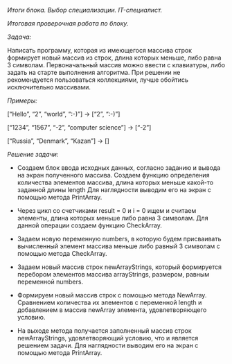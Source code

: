 *Итоги блока. Выбор специализации. IT-специалист.*

*Итоговая проверочная работа по блоку.*

*Задача:*

Написать программу, которая из имеющегося массива строк формирует новый массив из строк, длина которых меньше, либо равна 3 символам. Первоначальный массив можно ввести с клавиатуры, либо задать на старте выполнения алгоритма. При решении не рекомендуется пользоваться коллекциями, лучше обойтись исключительно массивами.

*Примеры:*

[“Hello”, “2”, “world”, “:-)”] → [“2”, “:-)”]

[“1234”, “1567”, “-2”, “computer science”] → [“-2”]

[“Russia”, “Denmark”, “Kazan”] → []

*Решение задачи:*

* Создаем блок ввода исходных данных, согласно заданию и вывода на экран полученного массива. Создаем функцию определения количества элементов массива, длина которых меньше какой-то заданной длины length Для наглядности выводим его на экран с помощью метода PrintArray.

* Через цикл со счетчиками result = 0 и i = 0 ищем и считаем элементы, длина которых меньше либо равна 3 символам. Для данной операции создаем функцию CheckArray.

* Задаем  новую переменную numbers, в которую будем присваивать вычисленный элемент массива меньше либо равный 3 символам с помощью метода CheckArray.

* Задаем новый массив строк newArrayStrings, который формируется перебором элементов массива arrayStrings, размером, равным переменной numbers.

* Формируем новый массив строк с помощью метода NewArray. Cравнением количества их элементов с переменной length и добавлением в массив newArray элемента, удовлетворяющего условию.

* На выходе метода получается заполненный массив строк newArrayStrings, удовлетворяющий условию, что и является решением задачи. Для наглядности выводим его на экран с помощью метода PrintArray.